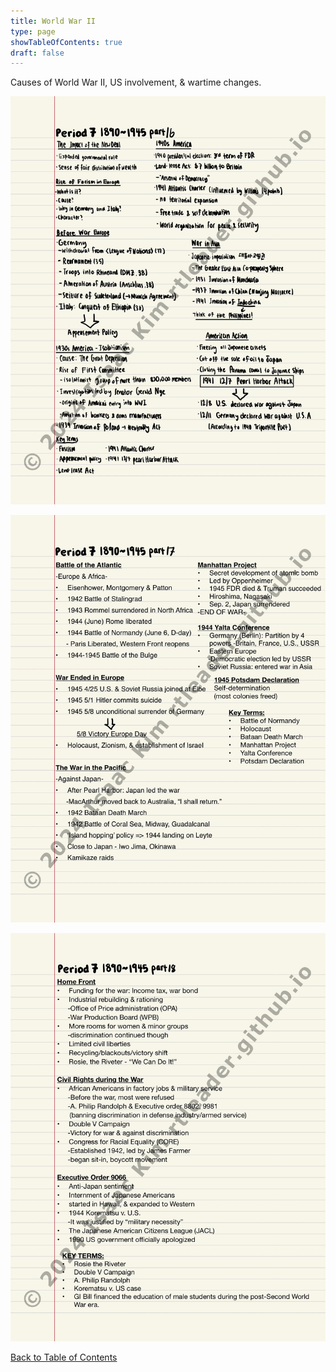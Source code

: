 ```yaml
---
title: World War II
type: page
showTableOfContents: true
draft: false
---
```

Causes of World War II, US involvement, & wartime changes.

![](./marked_AP_USHistory_Notes-18.jpg)

![](./marked_AP_USHistory_Notes-19.jpg)

![](./marked_AP_USHistory_Notes-20.jpg)

[Back to Table of Contents](../)